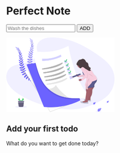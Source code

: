 <!DOCTYPE html>
<html lang="en">

<head>
  <meta charset="UTF-8">
  <meta name="viewport" content="width=device-width, initial-scale=1.0">
  <link rel="stylesheet" href="style.css">
  <title>Document</title>
</head>

<body>
  <div class="container">
    <div class="note">
      <h1>Perfect Note</h1>
      <input type="text" name="list-item" id="inputValue" placeholder="Wash the dishes">
      <input type="button" value="ADD" id="addButton"></input>
      <ul id="list"></ul>
      <div class="empty-state">
        <img src="list.svg" alt="" height=" 200px">
        <h2>Add your first todo</h2>
        <p>What do you want to get done today?</p>
      </div>
    </div>
  </div>

  <script src="script.js"></script>
</body>

</html>
